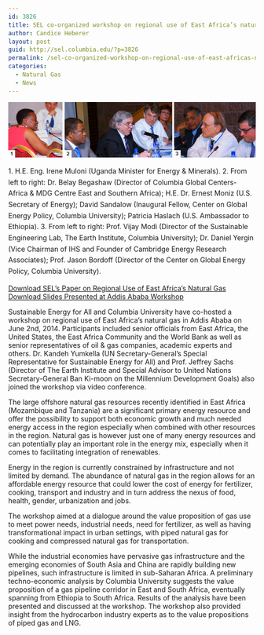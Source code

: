```yaml
---
id: 3826
title: SEL co-organized workshop on regional use of East Africa’s natural gas
author: Candice Heberer
layout: post
guid: http://sel.columbia.edu/?p=3826
permalink: /sel-co-organized-workshop-on-regional-use-of-east-africas-natural-gas/
categories:
  - Natural Gas
  - News
---
```

![AddisConference2][1] 



<p class="wp-caption-text" style="line-height:17pt;">
  1. H.E. Eng. Irene Muloni (Uganda Minister for Energy &#038; Minerals). 2. From left to right: Dr. Belay Begashaw (Director of Columbia Global Centers-Africa &#038; MDG Centre East and Southern Africa); H.E. Dr. Ernest Moniz (U.S. Secretary of Energy); David Sandalow (Inaugural Fellow, Center on Global Energy Policy, Columbia University); Patricia Haslach (U.S. Ambassador to Ethiopia). 3. From left to right: Prof. Vijay Modi (Director of the Sustainable Engineering Lab, The Earth Institute, Columbia University); Dr. Daniel Yergin (Vice Chairman of IHS and Founder of Cambridge Energy Research Associates); Prof. Jason Bordoff (Director of the Center on Global Energy Policy, Columbia University).
</p>



[Download SEL&#8217;s Paper on Regional Use of East Africa’s Natural Gas][2] </br> [Download Slides Presented at Addis Ababa Workshop][3] 



Sustainable Energy for All and Columbia University have co-hosted a workshop on regional use of East Africa’s natural gas in Addis Ababa on June 2nd, 2014. Participants included senior officials from East Africa, the United States, the East Africa Community and the World Bank as well as senior representatives of oil &#038; gas companies, academic experts and others. Dr. Kandeh Yumkella (UN Secretary-General’s Special Representative for Sustainable Energy for All) and Prof. Jeffrey Sachs (Director of The Earth Institute and Special Advisor to United Nations Secretary-General Ban Ki-moon on the Millennium Development Goals) also joined the workshop via video conference.

The large offshore natural gas resources recently identified in East Africa (Mozambique and Tanzania) are a significant primary energy resource and offer the possibility to support both economic growth and much needed energy access in the region especially when combined with other resources in the region. Natural gas is however just one of many energy resources and can potentially play an important role in the energy mix, especially when it comes to facilitating integration of renewables.

Energy in the region is currently constrained by infrastructure and not limited by demand. The abundance of natural gas in the region allows for an affordable energy resource that could lower the cost of energy for fertilizer, cooking, transport and industry and in turn address the nexus of food, health, gender, urbanization and jobs.

The workshop aimed at a dialogue around the value proposition of gas use to meet power needs, industrial needs, need for fertilizer, as well as having transformational impact in urban settings, with piped natural gas for cooking and compressed natural gas for transportation.

While the industrial economies have pervasive gas infrastructure and the emerging economies of South Asia and China are rapidly building new pipelines, such infrastructure is limited in sub-Saharan Africa. A preliminary techno-economic analysis by Columbia University suggests the value proposition of a gas pipeline corridor in East and South Africa, eventually spanning from Ethiopia to South Africa. Results of the analysis have been presented and discussed at the workshop. The workshop also provided insight from the hydrocarbon industry experts as to the value propositions of piped gas and LNG.

 [1]: /assets/images/blog/2014/06/AddisConference21.jpg
 [2]: /assets/images/blog/2014/11/Potential-for-Regional-Use-of-East-Africas-Natural-Gas-SELv7_1_ES.pdf
 [3]: /assets/images/blog/2014/05/Presentation-East-Africas-Natural-Gas-Workshop-Vijay-Modi.pdf